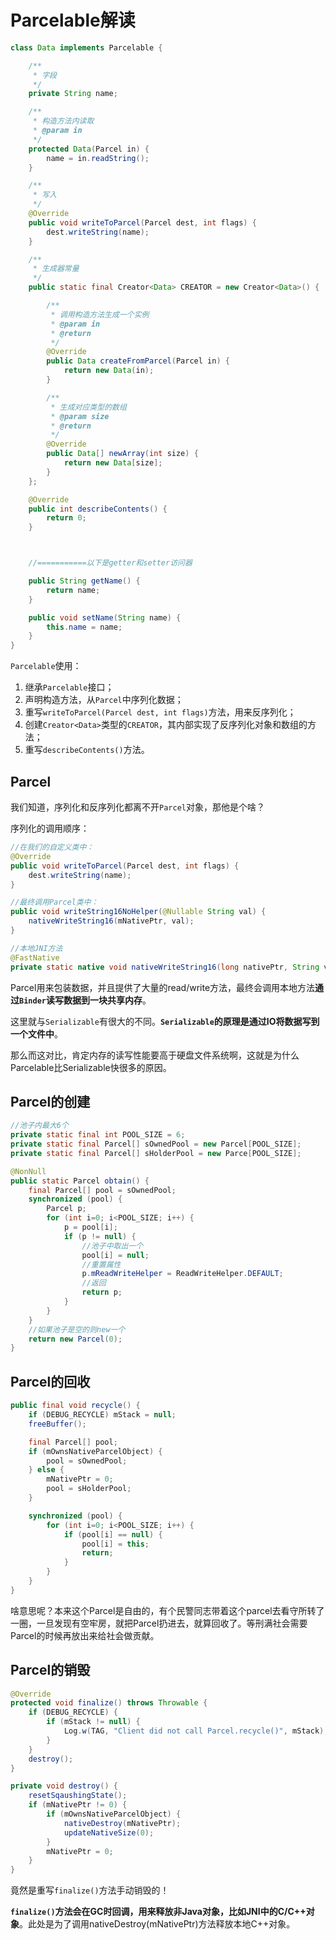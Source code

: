 # Parcelable解读


```java
class Data implements Parcelable {

    /**
     * 字段
     */
    private String name;

    /**
     * 构造方法内读取
     * @param in
     */
    protected Data(Parcel in) {
        name = in.readString();
    }

    /**
     * 写入
     */
    @Override
    public void writeToParcel(Parcel dest, int flags) {
        dest.writeString(name);
    }

    /**
     * 生成器常量
     */
    public static final Creator<Data> CREATOR = new Creator<Data>() {

        /**
         * 调用构造方法生成一个实例
         * @param in
         * @return
         */
        @Override
        public Data createFromParcel(Parcel in) {
            return new Data(in);
        }

        /**
         * 生成对应类型的数组
         * @param size
         * @return
         */
        @Override
        public Data[] newArray(int size) {
            return new Data[size];
        }
    };

    @Override
    public int describeContents() {
        return 0;
    }



    //===========以下是getter和setter访问器

    public String getName() {
        return name;
    }

    public void setName(String name) {
        this.name = name;
    }
}
```

`Parcelable`使用：

1. 继承`Parcelable`接口；
2. 声明构造方法，从`Parcel`中序列化数据；
3. 重写`writeToParcel(Parcel dest, int flags)`方法，用来反序列化；
4. 创建`Creator<Data>`类型的`CREATOR`，其内部实现了反序列化对象和数组的方法；
5. 重写`describeContents()`方法。

## Parcel

我们知道，序列化和反序列化都离不开`Parcel`对象，那他是个啥？

序列化的调用顺序：

```java
//在我们的自定义类中：
@Override
public void writeToParcel(Parcel dest, int flags) {
    dest.writeString(name);
}

//最终调用Parcel类中：
public void writeString16NoHelper(@Nullable String val) {
    nativeWriteString16(mNativePtr, val);
}

//本地JNI方法
@FastNative
private static native void nativeWriteString16(long nativePtr, String val);
```

Parcel用来包装数据，并且提供了大量的read/write方法，最终会调用本地方法**通过`Binder`读写数据到一块共享内存**。

这里就与`Serializable`有很大的不同。**`Serializable`的原理是通过IO将数据写到一个文件中**。

那么而这对比，肯定内存的读写性能要高于硬盘文件系统啊，这就是为什么Parcelable比Serializable快很多的原因。


## Parcel的创建

```java
//池子内最大6个
private static final int POOL_SIZE = 6;
private static final Parcel[] sOwnedPool = new Parcel[POOL_SIZE];
private static final Parcel[] sHolderPool = new Parce[POOL_SIZE];

@NonNull
public static Parcel obtain() {
    final Parcel[] pool = sOwnedPool;
    synchronized (pool) {
        Parcel p;
        for (int i=0; i<POOL_SIZE; i++) {
            p = pool[i];
            if (p != null) {
                //池子中取出一个
                pool[i] = null;
                //重置属性
                p.mReadWriteHelper = ReadWriteHelper.DEFAULT;
                //返回
                return p;
            }
        }
    }
    //如果池子是空的则new一个
    return new Parcel(0);
}
```

## Parcel的回收

```java
public final void recycle() {
    if (DEBUG_RECYCLE) mStack = null;
    freeBuffer();

    final Parcel[] pool;
    if (mOwnsNativeParcelObject) {
        pool = sOwnedPool;
    } else {
        mNativePtr = 0;
        pool = sHolderPool;
    }

    synchronized (pool) {
        for (int i=0; i<POOL_SIZE; i++) {
            if (pool[i] == null) {
                pool[i] = this;
                return;
            }
        }
    }
}
```

啥意思呢？本来这个Parcel是自由的，有个民警同志带着这个parcel去看守所转了一圈，一旦发现有空牢房，就把Parcel扔进去，就算回收了。等刑满社会需要Parcel的时候再放出来给社会做贡献。

## Parcel的销毁

```java
@Override
protected void finalize() throws Throwable {
    if (DEBUG_RECYCLE) {
        if (mStack != null) {
            Log.w(TAG, "Client did not call Parcel.recycle()", mStack);
        }
    }
    destroy();
}

private void destroy() {
    resetSqaushingState();
    if (mNativePtr != 0) {
        if (mOwnsNativeParcelObject) {
            nativeDestroy(mNativePtr);
            updateNativeSize(0);
        }
        mNativePtr = 0;
    }
}
```

竟然是重写`finalize()`方法手动销毁的！

**`finalize()`方法会在GC时回调，用来释放非Java对象，比如JNI中的C/C++对象**。此处是为了调用nativeDestroy(mNativePtr)方法释放本地C++对象。

